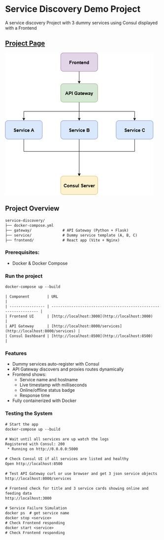 # Service Discovery Demo Project
A service discovery Project with 3 dummy services using Consul displayed with a Frontend
## [Project Page](https://roadmap.sh/projects/service-discovery)
![Diagram](Diagram.drawio.png)
## Project Overview
```
service-discovery/
├── docker-compose.yml
├── gateway/              # API Gateway (Python + Flask)
├── service/              # Dummy service template (A, B, C)
├── frontend/             # React app (Vite + Nginx)
```
### Prerequisites:
- Docker & Docker Compose
### Run the project
```
docker-compose up --build

| Component        | URL                                                              |
| ---------------- | ---------------------------------------------------------------- |
| Frontend UI      | [http://localhost:3000](http://localhost:3000)                   |
| API Gateway      | [http://localhost:8000/services](http://localhost:8000/services) |
| Consul Dashboard | [http://localhost:8500](http://localhost:8500)                   |
```
### Features
- Dummy services auto-register with Consul
- API Gateway discovers and proxies routes dynamically
- Frontend shows:
    - Service name and hostname
    - Live timestamp with milliseconds
    - Online/offline status badge
    - Response time
- Fully containerized with Docker
### Testing the System
```
# Start the app
docker-compose up --build

# Wait until all services are up watch the logs
Registered with Consul: 200
 * Running on http://0.0.0.0:5000

# Check Consul UI if all services are listed and healthy
Open http://localhost:8500

# Test API Gateway curl or use browser and get 3 json service objects
http://localhost:8000/services

# Frontend check for title and 3 service cards showing online and feeding data
http://localhost:3000

# Service Failure Simulation
docker ps  # get service name
docker stop <service>
# Check Frontend responding
docker start <service>
# Check Frontend responding
```